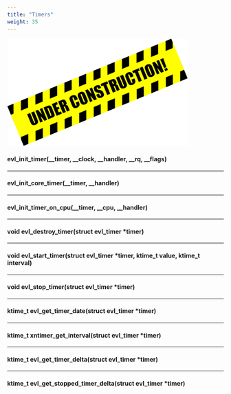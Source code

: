 ```yaml
---
title: "Timers"
weight: 35
---
```


![Alt text](/images/wip.png "To be continued")

#### evl_init_timer(__timer, __clock, __handler, __rq, __flags)

---

#### evl_init_core_timer(__timer, __handler)

---

#### evl_init_timer_on_cpu(__timer, __cpu, __handler)

---

#### void evl_destroy_timer(struct evl_timer *timer)

---

#### void evl_start_timer(struct evl_timer *timer, ktime_t value, ktime_t interval)

---

#### void evl_stop_timer(struct evl_timer *timer)

---

#### ktime_t evl_get_timer_date(struct evl_timer *timer)

---

#### ktime_t xntimer_get_interval(struct evl_timer *timer)

---

#### ktime_t evl_get_timer_delta(struct evl_timer *timer)

---

#### ktime_t evl_get_stopped_timer_delta(struct evl_timer *timer)
